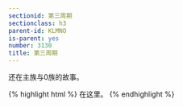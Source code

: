 ```yaml
---
sectionid: 第三周期
sectionclass: h3
parent-id: KLMNO
is-parent: yes
number: 3130
title: 第三周期
---
```

还在主族与0族的故事。

{% highlight html %}
在这里。
{% endhighlight %}